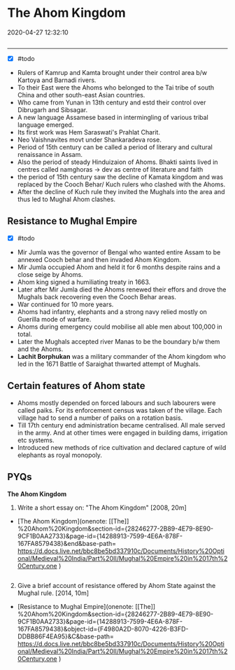 # The Ahom Kingdom
2020-04-27 12:32:10
```toc
``` 
---

- [x] #todo 
- Rulers of Kamrup and Kamta brought under their control area b/w Kartoya and Barnadi rivers.
- To their East were the Ahoms who belonged to the Tai tribe of south China and other south-east Asian countries.
- Who came from Yunan in 13th century and estd their control over Dibrugarh and Sibsagar.
- A new language Assamese based in intermingling of various tribal language emerged. 
- Its first work was Hem Saraswati's Prahlat Charit.
- Neo Vaishnavites movt under Shankaradeva rose.
- Period of 15th century can be called a period of literary and cultural renaissance in Assam. 
- Also the period of steady Hinduizaion of Ahoms. Bhakti saints lived in centres called namghoras -> dev as centre of literature and faith
- the period of 15th century saw the decline of Kamata kingdom and was replaced by the Cooch Behar/ Kuch rulers who clashed with the Ahoms.
- After the decline of Kuch rule they invited the Mughals into the area and thus led to Mughal Ahom clashes.


## Resistance to Mughal Empire
- [x]   #todo 
- Mir Jumla was the governor of Bengal who wanted entire Assam to be annexed Cooch behar and then invaded Ahom Kingdom.
- Mir Jumla occupied Ahom and held it for 6 months despite rains and a close seige by Ahoms. 
- Ahom king signed a humiliating treaty in 1663. 
- Later after Mir Jumla died the Ahoms renewed their effors and drove the Mughals back recovering even the Cooch Behar areas.
- War continued for 10 more years. 
- Ahoms had infantry, elephants and a strong navy relied mostly on Guerilla mode of warfare.
- Ahoms during emergency could mobilise all able men about 100,000 in total.
- Later the Mughals accepted river Manas to be the boundary b/w them and the Ahoms.
- **Lachit Borphukan** was a military commander of the Ahom kingdom who led in the 1671 Battle of Saraighat thwarted attempt of Mughals.

## Certain features of Ahom state
- Ahoms mostly  depended on forced labours and such labourers were called paiks. For its enforcement census was taken of the village. Each village had to send a number of paiks on a rotation basis.
- Till 17th century end administration became centralised. All male served in the army. And at other times were engaged in building dams, irrigation etc systems.
- Introduced new methods of rice cultivation and declared capture of wild elephants as royal monopoly.

## PYQs


**The Ahom Kingdom**


1. Write a short essay on: "The Ahom Kingdom" [2008, 20m]
-   [The Ahom Kingdom](onenote: [[The]] %20Ahom%20Kingdom&section-id={28246277-2B89-4E79-8E90-9CF1B0AA2733}&page-id={14288913-7599-4E6A-878F-167FA8579438}&end&base-path= https://d.docs.live.net/bbc8be5bd337910c/Documents/History%20Optional/Medieval%20India/Part%20II/Mughal%20Empire%20in%2017th%20Century.one )

```ad-Answer

```


2. Give a brief account of resistance offered by Ahom State against the Mughal rule. [2014,
10m]
-   [Resistance to Mughal Empire](onenote: [[The]] %20Ahom%20Kingdom&section-id={28246277-2B89-4E79-8E90-9CF1B0AA2733}&page-id={14288913-7599-4E6A-878F-167FA8579438}&object-id={F4980A2D-8070-4226-B3FD-DDBB86F4EA95}&C&base-path= https://d.docs.live.net/bbc8be5bd337910c/Documents/History%20Optional/Medieval%20India/Part%20II/Mughal%20Empire%20in%2017th%20Century.one )


```ad-Answer

```


